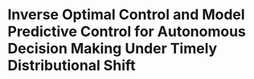 #  Inverse Optimal Control and Model Predictive Control for Autonomous Decision Making Under Timely Distributional Shift


